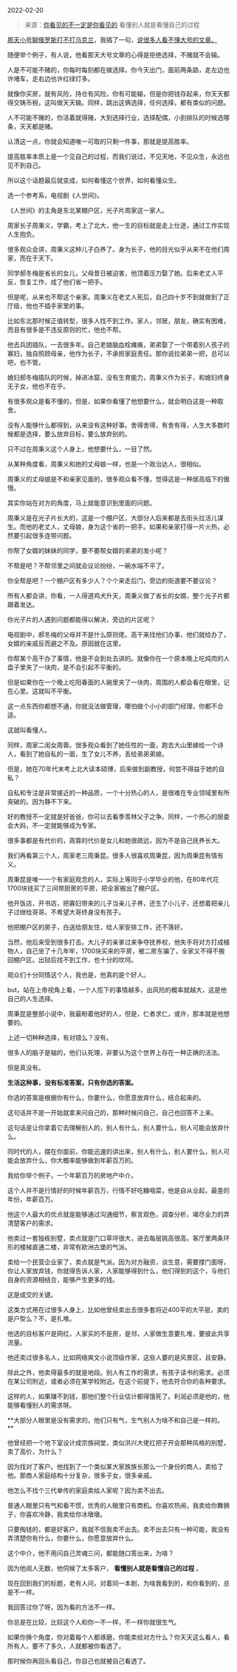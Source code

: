 2022-02-20

> 来源：[你看见的不一定是你看见的](http://mp.weixin.qq.com/s?__biz=MzU0MjYwNDU2Mw==&mid=2247504095&idx=1&sn=f3cb7ab9d5f0d2c709b839c126312370&chksm=fb1abca3cc6d35b5babe1f60d58365b5503145a90891618958c4fa052a1fb72277019f7cd558&scene=27#wechat_redirect)
> 看懂别人就是看懂自己的过程

[那天小号聊俄罗斯打不打乌克兰](http://mp.weixin.qq.com/s?__biz=MzU3NDc5Nzc0NQ==&mid=2247512887&idx=2&sn=82c72f818cfd12eb6ca522c9c8f833d9&chksm=fd2e11e9ca5998ffc60243c6b439b85761b90bda5709055f96e7690ec0feb567a1973bcbd914&scene=21#wechat_redirect)，我插了一句，[说很多人看不懂大号的文章。](http://mp.weixin.qq.com/s?__biz=MzU0MjYwNDU2Mw==&mid=2247503915&idx=1&sn=ed885c4a8efd7c8f778309ed257ad924&chksm=fb1abc57cc6d3541a5379a02d8210d96b7c79c1334f9ab26b437476308d0e756e10220479e38&scene=21#wechat_redirect)

  

随便举个例子，有人说，他看那天大号文章的心得是拒绝选择，不赌就不会输。  

  

人是不可能不赌的，你每时每刻都在做选择。你今天出门，面前两条路，走左边也许堵车，走右边也许红绿灯多。  

  

就像你买房，就有风险，持仓有风险，你有可能输，但是你把钱存起来，你天天都得交铸币税，这叫做天天输。同样，跳出这俩选择，任何选择，都有类似的问题。

  

人不可能不赌的，你活着就得赌，大到选择行业，选择配偶，小到排队的时候选哪条，天天都是赌。  

  

认清这一点，你就会知道唯一可取的只剩一件事，那就是提高胜率。  

  

提高胜率本质上是一个见自己的过程，而我们说过，不见天地，不见众生，永远也见不到自己。  

  

所以这个话题最后就变成，如何看懂这个世界，如何看懂众生。  

  

选一个参考系，电视剧《人世间》。  

  

《人世间》的主角是东北某棚户区，光子片周家这一家人。

  

周家长子周秉义，学霸，考上了北大，他一生的目标就是走上仕途，通过工作实现人生抱负。

  

很多观众会讲，周秉义这种儿子白养了。身为长子，他的目光似乎从来不在他们周家，而在于天下。

  

同学郝冬梅是省长的女儿，父母昔日被迫害，他顶着压力娶了她。后来老丈人平反，恢复工作，成了他们省一把手。

  

但是呢，从来也不帮这个亲家。周秉义在老丈人死后，自己四十岁不到就做到了正厅级，他也不插手家里的事。

  

比如东北那时候正值转型，很多人找不到工作。家人，邻居，朋友，确实有困难，而且有很多是不违反原则的忙，他也不帮。

  

他去兵团插队，一去很多年。自己老娘脑血栓瘫痪，弟弟娶了一个带着别人孩子的寡妇，独自照顾母亲，他作为长子，不承担家庭责任。那你说拉弟弟一把，总可以吧，也不管。

  

媳妇郝冬梅插队的时候，掉进冰窟，没有生育能力，周秉义作为长子，和媳妇终身无子女，他也不在乎。

  

有很多观众是看不懂的，但是，如果你看懂了他想要什么，就会明白这是一种取舍。  

  

没有人能够什么都得到，从来没有这种好事。舍得舍得，有舍有得，人生大多数时候都是选择，要么放弃目标，要么放弃别的。  

  

只不过在周秉义这个人身上，他想要什么，一目了然。

  

从某种角度看，周秉义和她的丈母娘一样，也是一个政治达人，很相似。

  

周秉义的丈母娘是不和亲家见面的，很多观众看不懂，觉得这是一种居高临下的傲慢。

  

其实你站在对方的角度，马上就能意识到里面的问题。

  

周秉义是在光子片长大的，这是一个棚户区，大部分人后来都是去街头拉活儿谋生。而他的老丈人，丈母娘，身为这个省的一把手。如果和亲家打得一片火热，必然要引起很多连带问题。

  

你帮了女婿的妹妹的同学，要不要帮女婿的弟弟的发小呢？  

  

不帮是吧？不帮邻里之间就会议论纷纷，一碗水端不平了。  

  

你全帮是吧？一个棚户区有多少人？个个来走后门，旁边的街道要不要议论？  

  

所有人都会讲，你看，一人得道鸡犬升天，周秉义做了省长的女婿，整个光子片都跟着发达。

  

你光子片的人遇到问题都能得以解决，旁边的片区呢？

  

电视剧中，郝冬梅的父母并不是什么原则佬。高干来找他们办事，他们就给办了，女婿的亲戚反而避之不及。原因就在这里。

  

你帮某个高干办了事情，他是不会到处去讲的。就像你在一个原本晚上吃炖肉的人盘子里夹了一块肉，是不会引起不平衡的。  

  

但是如果你在一个晚上吃阳春面的人碗里夹了一块肉，周围的人都会看在眼里，记在心里。这就叫不平衡。

  

这一点东西你都想不通，你就没法做管理，哪怕做个小小的部门经理，你都不合适。  

  

这就叫看懂人。  

  

同样，周家二闺女周蓉。很多观众看到了她任性的一面，跑去大山里嫁给一个诗人，看到了她自私的一面，生了女儿不养，丢给弟弟弟媳。

  

但是，她在70年代末考上北大读本硕博，后来做到副教授，何尝不得益于她的自私？

  

自私和专注是非常接近的一种品质，一个十分热心的人，是很难在专业领域里有所突破的。因为静不下来。

  

好的教授不一定就是好爸爸，你可以去看季羡林父子之争。同样，一个热心的居委会大妈，不一定就能够成为专家。  

  

很多事都是有代价的，周蓉的代价是女儿和她很疏远，因为不是自己抚养长大。

  

我们再看第三个人，周家老三周秉昆。很多人很喜欢周秉昆，因为周秉昆有情有义。

  

周秉昆是唯一一个有家庭观念的人，实际上等同于小学毕业的他，在80年代花1700块钱买了三间带厨房的平房，把全家搬出了棚户区。

  

他开饭店，开书店，把寡妇带来的儿子当亲儿子养，还生了小儿子，还想着把亲儿子过继给哥哥。不希望大哥终身没有孩子。  

  

他把棚户区的房子，白送给朋友住，给人家安排工作，还不落好。  

  

当然，他后来受到很多打击。大儿子的亲爹过来争夺抚养权，他失手将对方打成植物人，自己坐了十几年牢，1700块买来的平房，被二房东骗了，全家又不得不搬回棚户区。出狱后找不到工作，也十分的坎坷。  

  

观众们十分同情这个人，我也是，他真的是个好人。

  

but，站在上帝视角上看，一个人揽下的事情越多，出风险的概率就越大，这是他自己的人生选择。  

  

周秉昆是整部小说中，我最盼着他好的人，但是，仁者求仁，或许，那本就是他想要的。

  

上述一切种种选择，有对错么？没有。  

  

很多人的脑子是轴的，他们认死理，非要认为这个世界上存在一种正确的活法。

  

但是真没有。

  

 **生活这种事，没有标准答案，只有你选的答案。**

  

你选的答案是根据你有什么，你要什么，你愿意放弃什么，结合起来的。  

  

这句话并不是一开始就拿来问自己的，那种时候问自己，自己也回答不上来。  

  

这句话是让你拿着它去理解别人的，别人有什么，别人要什么，别人可能会放弃什么。

  

同时代的人，摆在你面前，你能迅速的讲出来，别人有什么，别人要什么，别人可能会放弃什么，你大概率能够做到年薪百万的。  

  

我给你举个例子，一个年薪百万的房地产中介。  

  

这个人并不是行情好的时候年薪百万，行情不好吃糠咽菜，他是自从业起，最差的年份，年薪百万。  

  

他这个人最大的优点就是能够通过沟通细节，察言观色，调查分析，竭尽全力的弄清楚客户的需求。

  

他卖过一套独栋别墅，卖点就是门口草坪很大，进去每层挑高很高，客厅里两条环形的楼梯直通二楼，非常有欧洲古堡的气派。  

  

卖给一个民营企业家了，卖点就是气派。因为对方融资，谈生意，需要撑门面呀，你让人家放弃钱，你就得告诉人家，人家能够得到什么，他们得到的这个，与他们自身的资源相结合，能够产生更多的钱。

  

这是成交的关键。  

  

这类方式用在过很多人身上，比如他曾经卖出去很多套将近400平的大平层，卖的是户型么？不，是扎堆。

  

他选的目标客户是网红，人家买的不是房，是邻，人家做生意要扎堆，要彼此共享流量。

  

他还卖过很多名人，比如网络爽文小说顶级作家，这些人要的是风景区，且安静。  

  

除此之外，他卖得最多的就是地段。别人有工作的需求，有孩子读书的需求。必须在某公司附近，或者必须在某学校附近。在这个前提下，他去符合你的各种要求。  

  

这样的人，如果赚不到钱，那他们整个行业估计都得饿死了。利润必须是他的，他能够看懂别人的需求呀。

  

 **大部分人眼里是没有需求的，他们只有气，生气别人为啥不和自己是一样的。  
**

  

他曾经把一个地下室设计成宗族祠堂，类似洪兴大佬扛把子开会那种风格的别墅，卖了高价，为什么？

  

因为找对了客户。他找到了一个类似某大家族族长那么一个身份的商人，卖给了他。那商人家庭结构十分复杂，很多子女，很多亲戚。

  

他怎么不找个三代单传的家庭卖给人家呢？因为卖不出去。  

  

普通人眼里只有气和看不惯，优秀的人眼里只有商机。你喜欢热闹，我卖给你舞狮子，你喜欢冷静，我卖给你冰墩墩。  

  

只要掏钱的，都是好客户，我就不信我卖不出去。卖不出去只有一种可能，我没有弄清楚你有什么，你要什么，你愿意放弃什么。  

  

这个中介，他不用问自己灵魂三问，都能随口答出来，为啥？  

  

因为他阅人无数，他伺候了太多客户， **看懂别人就是看懂自己的过程** 。

  

现在回到我们的标题，老有人问，对着同一本剧，为啥我看到的，和你看到的，总是不一样。  

  

我回答过你了呀，因为看的方法不一样。  

  

你总是在比较，比较这个人和你一不一样，不一样你就很生气。

  

如果你换个角度，你对着每个人都琢磨，你能卖给对方什么？你天天这么看人，看所有人，要不了多久，人就都被你看透了。

  

那时候你再回头看自己，你自己也就被自己看透了。

